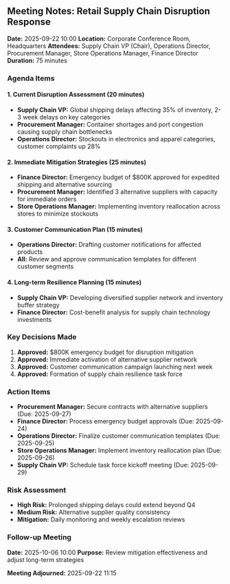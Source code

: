 ## Meeting Notes: Retail Supply Chain Disruption Response

**Date:** 2025-09-22 10:00
**Location:** Corporate Conference Room, Headquarters
**Attendees:** Supply Chain VP (Chair), Operations Director, Procurement Manager, Store Operations Manager, Finance Director
**Duration:** 75 minutes

### Agenda Items

#### 1. Current Disruption Assessment (20 minutes)
- **Supply Chain VP:** Global shipping delays affecting 35% of inventory, 2-3 week delays on key categories
- **Procurement Manager:** Container shortages and port congestion causing supply chain bottlenecks
- **Operations Director:** Stockouts in electronics and apparel categories, customer complaints up 28%

#### 2. Immediate Mitigation Strategies (25 minutes)
- **Finance Director:** Emergency budget of $800K approved for expedited shipping and alternative sourcing
- **Procurement Manager:** Identified 3 alternative suppliers with capacity for immediate orders
- **Store Operations Manager:** Implementing inventory reallocation across stores to minimize stockouts

#### 3. Customer Communication Plan (15 minutes)
- **Operations Director:** Drafting customer notifications for affected products
- **All:** Review and approve communication templates for different customer segments

#### 4. Long-term Resilience Planning (15 minutes)
- **Supply Chain VP:** Developing diversified supplier network and inventory buffer strategy
- **Finance Director:** Cost-benefit analysis for supply chain technology investments

### Key Decisions Made
1. **Approved:** $800K emergency budget for disruption mitigation
2. **Approved:** Immediate activation of alternative supplier network
3. **Approved:** Customer communication campaign launching next week
4. **Approved:** Formation of supply chain resilience task force

### Action Items
- **Procurement Manager:** Secure contracts with alternative suppliers (Due: 2025-09-27)
- **Finance Director:** Process emergency budget approvals (Due: 2025-09-24)
- **Operations Director:** Finalize customer communication templates (Due: 2025-09-25)
- **Store Operations Manager:** Implement inventory reallocation plan (Due: 2025-09-26)
- **Supply Chain VP:** Schedule task force kickoff meeting (Due: 2025-09-29)

### Risk Assessment
- **High Risk:** Prolonged shipping delays could extend beyond Q4
- **Medium Risk:** Alternative supplier quality consistency
- **Mitigation:** Daily monitoring and weekly escalation reviews

### Follow-up Meeting
**Date:** 2025-10-06 10:00
**Purpose:** Review mitigation effectiveness and adjust long-term strategies

**Meeting Adjourned:** 2025-09-22 11:15
